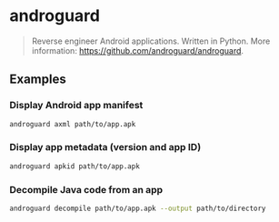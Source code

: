 # androguard

> Reverse engineer Android applications. Written in Python. More information: <https://github.com/androguard/androguard>.

## Examples

### Display Android app manifest

```bash
androguard axml path/to/app.apk
```

### Display app metadata (version and app ID)

```bash
androguard apkid path/to/app.apk
```

### Decompile Java code from an app

```bash
androguard decompile path/to/app.apk --output path/to/directory
```
